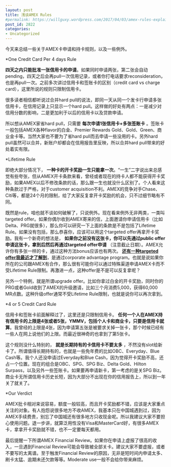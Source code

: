 ```yaml
---
layout: post
title: 浅谈AMEX Rules
#permalink: https://willguxy.wordpress.com/2017/04/03/amex-rules-explained/index.html
post_id: 2822
categories: 
- Uncategorized
---
```


今天来总结一些关于AMEX卡申请和持卡规则，以及一些例外。


*One Credit Card Per 4 days Rule

**四天之内只能批准一张信用卡的申请**。如果同时申请两张，第二张会自动pending，四天之后会再pull一次信用记录，或者你打电话要求reconsideration，也是再pull一次。之前多次讲过信用卡和签账卡的区别（credit card vs charge card），这里所说的规则只限制信用卡。

很多读者相信都听说过合并hard pull的说法，即同一天从同一个发卡行申请多张信用卡，在信用记录上只显示一个hard pull。这样做的好处有两点：一是减少对信用分数的影响，二是更加利于以后的信用卡以及贷款申请。

所以想从AMEX家省hard pull，只需要
**每次申请1张信用卡+多张签账卡**
。签账卡一般包括AMEX各种flavor的白金、Premier Rewards Gold、Gold、Green、商业金卡等。当然大家也不要为了省hard pull而去申请一些没用的卡。另外hard pull虽然可以合并，新账户却都会在信用报告里反映，所以合并hard pull带来的好处着实有限。


*Lifetime Rule

即绝大部分情况下，
**一种卡的开卡奖励一生只能拿一次**。“一生”二字说出来总感觉有些夸张，但从AMEX开卡条款来看，曾经或者现在的持卡人都不能获得开卡奖励，如果AMEX以后不修改条款的话，那么跟一生也就没什么区别了。个人看来这种条款过于严格，对于customer acquisition不利。AMEX的竞争对手Chase、Citi等，都是24个月的限制，给了大家反复拿开卡奖励的机会，只不过细节略有不同。

既然是rule，咱也就不谈如何破解了，只说例外。现在看来例外无非两类，一类叫targeted offer。如果你偶尔收到AMEX寄来的信，上面邀请你申请信用卡（比如Delta、PRG就很多），那么你可以研究一下上面的条款是不是包括了Lifetime Rule。如果没有包括，那么恭喜你，应该可以用这个targeted offer再拿开卡奖励。我有一个新奇的想法是，
**如果你之前没有这张卡，你可以先通过public offer申请这张卡，拿到后然后再通过targeted offer申请**
（注意截止日期）。AMEX允许你有多张一样的卡，通过这种方法bonus应该也有两次。
**[还有一种targeted offer我最近才了解到](http://www.doctorofcredit.com/american-express-extends-corporate-advantage-program-no-lifetime-rule-personal-cards/)**，是通过corporate advantage program。也就是说如果你所在的公司跟AMEX有合作，那么很有可能你可以通过特殊渠道申请AMEX卡而不受Lifetime Rule限制。再激进一点，这种offer是不是可以反复拿呢？

另外一个特例，就是所谓upgrade offer。比如你拿过白金的开卡奖励，同时你的PRG或者Gold收到了AMEX的升级邀请，比如三个月消费5,000，获得60,000 MR点数。这种升级offer通常不受Lifetime Rule限制，也就是说你可以再次拿到。


*4 or 5 Credit Card Rule

信用卡和签账卡前面解释过了，这里还是只限制信用卡。
**任何一个人在AMEX持有信用卡的上限是4张或者5张，YMMV，包括个人卡和商业卡，只要是信用卡就算**。我曾经的上限是4张，因为申请第五张是被要求关掉一张卡，那个时候已经有一些人在网上说他们的上限。而最近很神奇的也拿到了第5张卡。

这个规则没什么特别的，
**就是长期持有的卡信用卡不要太多**
，不然没有slot给新卡了。所谓值得长期持有的，也就是一些免年费的比如OBC、Everyday、Blue Cash等。我个人还没申请过Everyday和Blue Cash，因为觉得开卡奖励不高，还占一个位置。现在的组合是OBC、SPG、SPG Biz、Delta Gold、Hilton Surpass，以及另外一些签账卡。如果要再申请新卡，第一考虑的是关SPG Biz。商业卡无所谓信用卡历史长短，因为大部分不出现在你的信用报告上，所以到一年关了就关了。


*Our Verdict

AMEX批卡相对来说容易，额度一般较高，而且开卡奖励都不错，应该是大家重点关注的对象。有人抱怨说很多地方不收AMEX，我基本只在中国城遇到过，因为AMEX手续费贵，别忘了中国城还有很多地方只收现金呢。所以我建议大家不要担心使用问题。退一步讲，就算泛用性没有Visa和MasterCard好，有很多AMEX卡，拿拿开卡奖励就不错，也不一定要每天都用。

最后提醒一下所谓AMEX Financial Review。如果你在申请上虚报了很高的收入，一旦遇到Financial Review可能会导致被全部关卡。建议大家不要虚报，或者不要写的太离谱。至于触发Financial Review的原因，无非是短时间内申请太多、刷卡太猛、逾期未还欠款等等。Moderate use一般不会给你带来麻烦。
